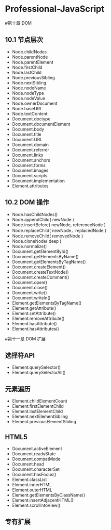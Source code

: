 # Professional-JavaScript

#第十章 DOM
## 10.1 节点层次
* Node.childNodes
* Node.parentNode
* Node.parentElement
* Node.firstChild
* Node.lastChild
* Node.previousSibling
* Node.nextSibling
* Node.nodeName
* Node.nodeType
* Node.nodeValue
* Node.ownerDocument
* Node.baseURI
* Node.textContent
* Document.doctype
* Document.documentElement
* Document.body
* Document.title
* Document.URL
* Document.domain
* Document.referrer
* Document.links
* Document.anchors
* Document.forms
* Document.images
* Document.scripts
* Document.implementation
* Element.attributes

## 10.2 DOM 操作
* Node.hasChildNodes()
* Node.appendChild( newNode )
* Node.insertBefore( newNode, referenceNode )
* Node.replaceChild( newNode，replacedNode )
* Node.removeChild( removedNode )
* Node.cloneNode( deep )
* Node.normalize()
* Document.getElementById()
* Document.getElementsByName()
* Document.getElementsByTagName()
* Document.createElement()
* Document.createTextNode()
* Document.createComment()
* Document.open()
* Document.close()
* Document.write()
* Document.writeln()
* Element.getElementsByTagName()
* Element.getAttribute()
* Element.setAttribute()
* Element.removeAttribute()
* Element.hasAttribute()
* Element.hasAttributes()


#第十一章 DOM 扩展
## 选择符API
* Element.querySelector()
* Element.querySelectorAll()

## 元素遍历
* Element.childElementCount
* Element.firstElementChild
* Element.lastElementChild
* Element.nextElementSibling
* Element.previousElementSibling

## HTML5
* Document.activeElement
* Document.readyState
* Document.compatMode
* Document.head
* Document.characterSet
* Document.hasFocus()
* Element.classList
* Element.innerHTML
* Element.outerHTML
* Element.getElementsByClassName()
* Element.insertAdjacentHTML()
* Element.scrollIntoView()


## 专有扩展

